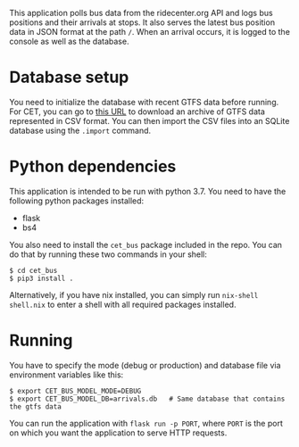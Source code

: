 This application polls bus data from the ridecenter.org API and logs bus positions and their arrivals at stops. It also serves the latest bus position data in JSON format at the path `/`. When an arrival occurs, it is logged to the console as well as the database.

# Database setup

You need to initialize the database with recent GTFS data before running. For CET, you can go to [this URL](https://transitfeeds.com/p/cascades-east-transit/440) to download an archive of GTFS data represented in CSV format. You can then import the CSV files into an SQLite database using the `.import` command.

# Python dependencies

This application is intended to be run with python 3.7. You need to have the following python packages installed:
- flask
- bs4

You also need to install the `cet_bus` package included in the repo. You can do that by running these two commands in your shell:
```
$ cd cet_bus
$ pip3 install .
```

Alternatively, if you have nix installed, you can simply run `nix-shell shell.nix` to enter a shell with all required packages installed.

# Running

You have to specify the mode (debug or production) and database file via environment variables like this:

```
$ export CET_BUS_MODEL_MODE=DEBUG
$ export CET_BUS_MODEL_DB=arrivals.db   # Same database that contains the gtfs data
```

You can run the application with `flask run -p PORT`, where `PORT` is the port on which you want the application to serve HTTP requests.
